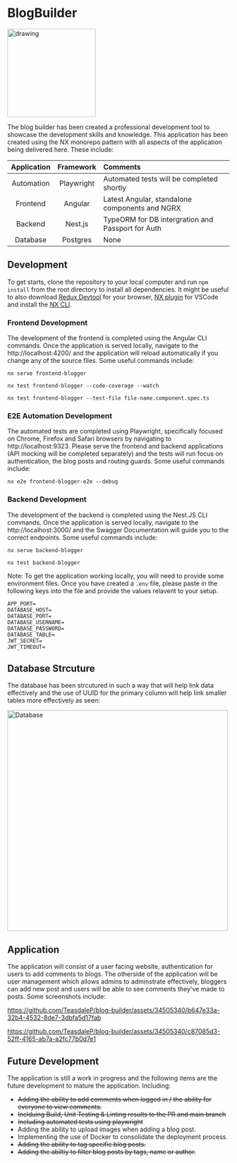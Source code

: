 # BlogBuilder

<img src="https://github.com/TeasdaleP/blog-builder/assets/34505340/ead2ca32-d658-4796-9e85-3f2a3b04e70e" alt="drawing" width="200"/>

The blog builder has been created a professional development tool to showcase the development skills and knowledge. This application has been created using the NX monorepo pattern with all aspects of the application being delivered here. These include: 

| Application      |  Framework  | Comments                                            |
|:----------------:|:-----------:|:----------------------------------------------------|
| Automation       | Playwright  | Automated tests will be completed shortly           |
| Frontend         | Angular     | Latest Angular, standalone components and NGRX      |
| Backend          | Nest.js     | TypeORM for DB intergration and Passport for Auth   |
| Database         | Postgres    | None                                                |

## Development

To get starts, clone the repository to your local computer and run `npm install` from the root directory to install all dependencies. It might be useful to also download [Redux Devtool](https://chromewebstore.google.com/detail/redux-devtools) for your browser, [NX plugin](https://marketplace.visualstudio.com/items?itemName=nrwl.angular-console) for VSCode and install the [NX CLI](https://nx.dev/getting-started/installation). 

### Frontend Development 

The development of the frontend is completed using the Angular CLI commands. Once the application is served locally, navigate to the http://localhost:4200/ and the application will reload automatically if you change any of the source files. Some useful commands include:

```
nx serve frontend-blogger
```

```
nx test frontend-blogger --code-coverage --watch
```

```
nx test frontend-blogger --test-file file-name.component.spec.ts
```

### E2E Automation Development 

The automated tests are completed using Playwright, specifically focused on Chrome, Firefox and Safari browsers by navigating to http://localhost:9323. Please serve the frontend and backend applications (API mocking will be completed separately) and the tests will run focus on authentication, the blog posts and routing guards. Some useful commands include: 

```
nx e2e frontend-blogger-e2e --debug
```

### Backend Development 

The development of the backend is completed using the Nest.JS CLI commands. Once the application is served locally, navigate to the http://localhost:3000/ and the Swagger Documentation will guide you to the correct endpoints. Some useful commands include:

```
nx serve backend-blogger
```

```
nx test backend-blogger 
```

Note: To get the application working locally, you will need to provide some environment files. Once you have created a `.env` file, please paste in the following keys into the file and provide the values relavent to your setup. 

```
APP_PORT=
DATABASE_HOST=
DATABASE_PORT=
DATABASE_USERNAME=
DATABASE_PASSWORD=
DATABASE_TABLE=
JWT_SECRET=
JWT_TIMEOUT=
```
## Database Strcuture

The database has been strcutured in such a way that will help link data effectively and the use of UUID for the primary column will help link smaller tables more effectively as seen: 

<img src="https://github.com/TeasdaleP/blog-builder/assets/34505340/50613697-0bee-4b02-9193-d868d3ee3853" alt="Database" width="500"/>

## Application

The application will consist of a user facing website, authentication for users to add comments to blogs. The otherside of the application will be user management which allows admins to adminstrate effectively, bloggers can add new post and users will be able to see comments they've made to posts. Some screenshots include: 

https://github.com/TeasdaleP/blog-builder/assets/34505340/b647e33a-32b4-4532-8de7-3dbfa5d17fab


https://github.com/TeasdaleP/blog-builder/assets/34505340/c87085d3-52ff-4165-ab7a-a2fc77b0d7e1


## Future Development 

The application is still a work in progress and the following items are the future development to mature the application. Including: 

- ~~Adding the ability to add comments when logged in / the ability for everyone to view comments.~~
- ~~Inclduing Build, Unit Testing & Linting results to the PR and main branch~~ 
- ~~Including automated tests using playwright~~
- Adding the ability to upload images when adding a blog post.
- Implementing the use of Docker to consolidate the deployment process.
- ~~Adding the ability to tag specific blog posts.~~
- ~~Adding the abiltiy to filter blog posts by tags, name or author.~~
